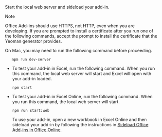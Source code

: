 
Start the local web server and sideload your add-in.

> [!NOTE]
> Office Add-ins should use HTTPS, not HTTP, even when you are developing. If you are prompted to install a certificate after you run one of the following commands, accept the prompt to install the certificate that the Yeoman generator provides.
>
> On Mac, you may need to run the following command before proceeding.
> ```command&nbsp;line
>    npm run dev-server
>    ```

- To test your add-in in Excel, run the following command. When you run this command, the local web server will start and Excel will open with your add-in loaded.

    ```command&nbsp;line
    npm start
    ```

- To test your add-in in Excel Online, run the following command. When you run this command, the local web server will start.

    ```command&nbsp;line
    npm run start:web
    ```

    To use your add-in, open a new workbook in Excel Online and then sideload your add-in by following the instructions in [Sideload Office Add-ins in Office Online](../testing/sideload-office-add-ins-for-testing.md#sideload-an-office-add-in-in-office-online).

